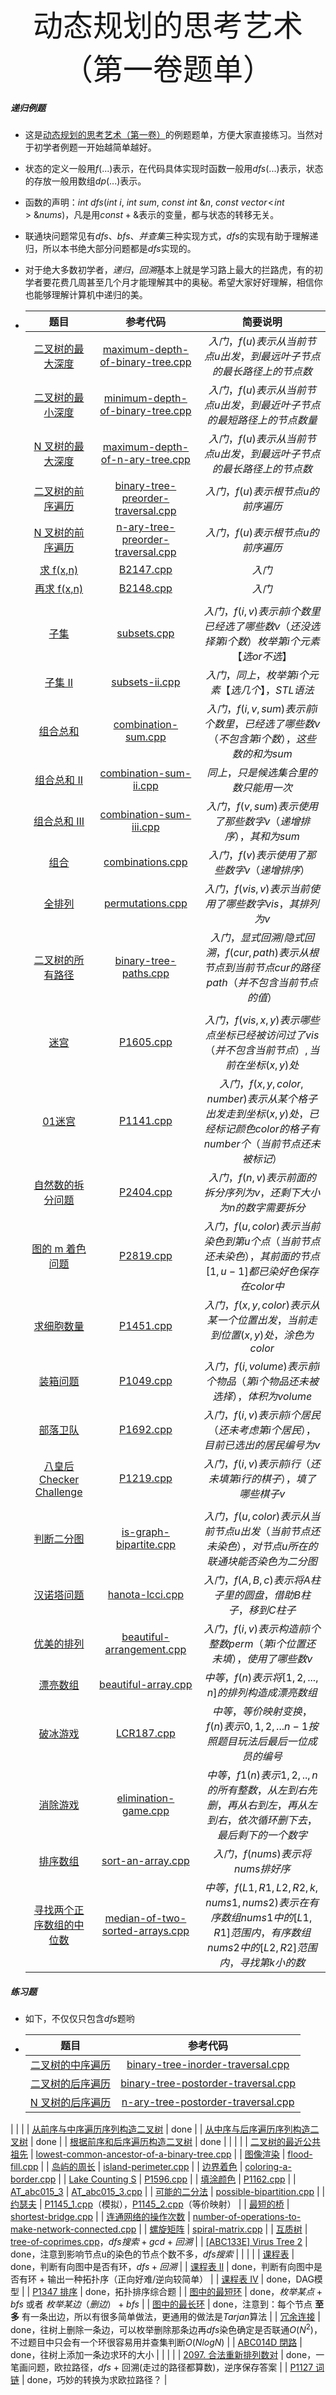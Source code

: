 <div align=center >
  <font face="黑体" size=7>动态规划的思考艺术（第一卷题单）</font>
 </div>


##### 递归例题

- 这是[动态规划的思考艺术（第一卷）](https://ofshare.github.io/2024-03-23-hello-algorithm/)的例题题单，方便大家直接练习。当然对于初学者例题一开始越简单越好。

- 状态的定义一般用$f(...)$表示，在代码具体实现时函数一般用$dfs(...)$表示，状态的存放一般用数组$dp(...)$表示。

- 函数的声明：$int \ dfs(int \ i, \ int \ sum, \ const \ int \ \&n, \ const \ vector\!<\!int\!> \ \&nums)$，凡是用$const  + \&$表示的变量，都与状态的转移无关。

- 联通块问题常见有$dfs、bfs、并查集$三种实现方式，$dfs$的实现有助于理解递归，所以本书绝大部分问题都是$dfs$实现的。

- 对于绝大多数初学者，$递归$，$回溯$基本上就是学习路上最大的拦路虎，有的初学者要花费几周甚至几个月才能理解其中的奥秘。希望大家好好理解，相信你也能够理解计算机中递归的美。

- |                             题目                             |                           参考代码                           |                           简要说明                           |
  | :----------------------------------------------------------: | :----------------------------------------------------------: | :----------------------------------------------------------: |
  | [二叉树的最大深度](https://leetcode.cn/problems/maximum-depth-of-binary-tree/description/) | [maximum-depth-of-binary-tree.cpp](https://github.com/OFShare/DP-Book/blob/master/codes/maximum-depth-of-binary-tree.cpp) | $入门，f(u)表示从当前节点u出发，到最远叶子节点的最长路径上的节点数$ |
  | [二叉树的最小深度](https://leetcode.cn/problems/minimum-depth-of-binary-tree/) | [minimum-depth-of-binary-tree.cpp](https://github.com/OFShare/DP-Book/blob/master/codes/minimum-depth-of-binary-tree.cpp) | $入门，f(u)表示从当前节点u出发，到最近叶子节点的最短路径上的节点数量$ |
  | [N 叉树的最大深度](https://leetcode.cn/problems/maximum-depth-of-n-ary-tree/description/) | [maximum-depth-of-n-ary-tree.cpp](https://github.com/OFShare/DP-Book/blob/master/codes/maximum-depth-of-n-ary-tree.cpp) | $入门，f(u)表示从当前节点u出发，到最远叶子节点的最长路径上的节点数$ |
  | [二叉树的前序遍历](https://leetcode.cn/problems/binary-tree-preorder-traversal/description/) | [binary-tree-preorder-traversal.cpp](https://github.com/OFShare/DP-Book/blob/master/codes/binary-tree-preorder-traversal.cpp) |              $入门，f(u)表示根节点u的前序遍历$               |
  | [N 叉树的前序遍历](https://leetcode.cn/problems/n-ary-tree-preorder-traversal/description/) | [n-ary-tree-preorder-traversal.cpp](https://github.com/OFShare/DP-Book/blob/master/codes/n-ary-tree-preorder-traversal.cpp) |              $入门，f(u)表示根节点u的前序遍历$               |
  |     [求 f(x,n)](https://www.luogu.com.cn/problem/B2147)      | [B2147.cpp](https://github.com/OFShare/DP-Book/blob/master/codes/B2147.cpp) |                            $入门$                            |
  |    [再求 f(x,n)](https://www.luogu.com.cn/problem/B2148)     | [B2148.cpp](https://github.com/OFShare/DP-Book/blob/master/codes/B2148.cpp) |                            $入门$                            |
  |                                                              |                                                              |                                                              |
  |        [子集](https://leetcode.cn/problems/subsets/)         | [subsets.cpp](https://github.com/OFShare/DP-Book/blob/master/codes/subsets.cpp) | $入门，f(i, v)表示前i个数里已经选了哪些数v（还没选择第i个数）枚举第i个元素【选 or 不选】$ |
  |     [子集 II](https://leetcode.cn/problems/subsets-ii/)      | [subsets-ii.cpp](https://github.com/OFShare/DP-Book/blob/master/codes/subsets-ii.cpp) |       $入门，同上，枚举第i个元素 【选几个】，STL语法$        |
  |  [组合总和](https://leetcode.cn/problems/combination-sum/)   | [combination-sum.cpp](https://github.com/OFShare/DP-Book/blob/master/codes/combination-sum.cpp) | $入门，f(i, v, sum)表示前i个数里，已经选了哪些数v（不包含第i个数），这些数的和为sum$ |
  | [组合总和 II](https://leetcode.cn/problems/combination-sum-ii/) | [combination-sum-ii.cpp](https://github.com/OFShare/DP-Book/blob/master/codes/combination-sum-ii.cpp) |             $同上，只是候选集合里的数只能用一次$             |
  | [组合总和 III](https://leetcode.cn/problems/combination-sum-iii/) | [combination-sum-iii.cpp](https://github.com/OFShare/DP-Book/blob/master/codes/combination-sum-iii.cpp) | $入门，f(v, sum)表示使用了那些数字v（递增排序），其和为sum$  |
  |      [组合](https://leetcode.cn/problems/combinations/)      | [combinations.cpp](https://github.com/OFShare/DP-Book/blob/master/codes/combinations.cpp) |         $入门，f(v)表示使用了那些数字v（递增排序）$          |
  |     [全排列](https://leetcode.cn/problems/permutations/)     | [permutations.cpp](https://github.com/OFShare/DP-Book/blob/master/codes/permutations.cpp) |    $入门，f(vis, v)表示当前使用了哪些数字vis，其排列为v$     |
  | [二叉树的所有路径](https://leetcode.cn/problems/binary-tree-paths/description/) | [binary-tree-paths.cpp](https://github.com/OFShare/DP-Book/blob/master/codes/binary-tree-paths.cpp) | $入门，显式回溯/隐式回溯，f(cur, path)表示从根节点到当前节点cur的路径path（并不包含当前节点的值）$ |
  |                                                              |                                                              |                                                              |
  |        [迷宫](https://www.luogu.com.cn/problem/P1605)        | [P1605.cpp](https://github.com/OFShare/DP-Book/blob/master/codes/P1605.cpp) | $入门，f(vis, x, y)表示哪些点坐标已经被访问过了vis（并不包含当前节点）, 当前在坐标(x, y)处$ |
  |       [01迷宫](https://www.luogu.com.cn/problem/P1141)       | [P1141.cpp](https://github.com/OFShare/DP-Book/blob/master/codes/P1141.cpp) | $入门，f(x, y, color, number)表示从某个格子出发走到坐标(x, y)处，已经标记颜色color的格子有number个（当前节点还未被标记）$ |
  |  [自然数的拆分问题](https://www.luogu.com.cn/problem/P2404)  | [P2404.cpp](https://github.com/OFShare/DP-Book/blob/master/codes/P2404.cpp) | $入门，f(n, v)表示前面的拆分序列为v，还剩下大小为n的数字需要拆分$ |
  |  [图的 m 着色问题](https://www.luogu.com.cn/problem/P2819)   | [P2819.cpp](https://github.com/OFShare/DP-Book/blob/master/codes/P2819.cpp) | $入门，f(u, color)表示当前染色到第u个点（当前节点还未染色），其前面的节点[1, u - 1]都已染好色保存在color中$ |
  |     [求细胞数量](https://www.luogu.com.cn/problem/P1451)     | [P1451.cpp](https://github.com/OFShare/DP-Book/blob/master/codes/P1451.cpp) | $入门，f(x, y, color)表示从某一个位置出发，当前走到位置(x, y)处，涂色为color$ |
  |      [装箱问题](https://www.luogu.com.cn/problem/P1049)      | [P1049.cpp](https://github.com/OFShare/DP-Book/blob/master/codes/P1049.cpp) | $入门，f(i, volume)表示前i个物品（第i个物品还未被选择），体积为volume$ |
  |      [部落卫队](https://www.luogu.com.cn/problem/P1692)      | [P1692.cpp](https://github.com/OFShare/DP-Book/blob/master/codes/P1692.cpp) | $入门，f(i, v)表示前i个居民（还未考虑第i个居民），目前已选出的居民编号为v$ |
  | [八皇后 Checker Challenge](https://www.luogu.com.cn/problem/P1219) | [P1219.cpp](https://github.com/OFShare/DP-Book/blob/master/codes/P1219.cpp) | $入门，f(i, v)表示前i行（还未填第i行的棋子），填了哪些棋子v$ |
  |                                                              |                                                              |                                                              |
  | [判断二分图](https://leetcode.cn/problems/is-graph-bipartite/) | [is-graph-bipartite.cpp](https://github.com/OFShare/DP-Book/blob/master/codes/is-graph-bipartite.cpp) | $入门，f(u, color)表示从当前节点u出发（当前节点还未染色），对节点u所在的联通块能否染色为二分图$ |
  |   [汉诺塔问题](https://leetcode.cn/problems/hanota-lcci/)    | [hanota-lcci.cpp](https://github.com/OFShare/DP-Book/blob/master/codes/hanota-lcci.cpp) | $入门，f(A, B, c)表示将A柱子里的圆盘，借助B柱子，移到C柱子$  |
  | [优美的排列](https://leetcode.cn/problems/beautiful-arrangement/) | [beautiful-arrangement.cpp](https://github.com/OFShare/DP-Book/blob/master/codes/beautiful-arrangement.cpp) | $入门，f(i, v)表示构造前i个整数perm（第i个位置还未填），使用了哪些数v$ |
  |  [漂亮数组](https://leetcode.cn/problems/beautiful-array/)   | [beautiful-array.cpp](https://github.com/OFShare/DP-Book/blob/master/codes/beautiful-array.cpp) |      $中等，f(n)表示将[1,2,...,n]的排列构造成漂亮数组$       |
  | [破冰游戏](https://leetcode.cn/problems/yuan-quan-zhong-zui-hou-sheng-xia-de-shu-zi-lcof/) | [LCR187.cpp](https://github.com/OFShare/DP-Book/blob/master/codes/LCR187.cpp) | $中等，等价映射变换，f(n)表示{0,1,2,...n-1}按照题目玩法后最后一位成员的编号$ |
  |  [消除游戏](https://leetcode.cn/problems/elimination-game/)  | [elimination-game.cpp](https://github.com/OFShare/DP-Book/blob/master/codes/elimination-game.cpp) | $中等，f1(n)表示{1,2,..,n}的所有整数，从左到右先删，再从右到左，再从左到右，依次循环删下去，最后剩下的一个数字$ |
  |   [排序数组](https://leetcode.cn/problems/sort-an-array/)    | [sort-an-array.cpp](https://github.com/OFShare/DP-Book/blob/master/codes/sort-an-array.cpp) |               $入门，f(nums)表示将nums排好序$                |
  | [寻找两个正序数组的中位数](https://leetcode.cn/problems/median-of-two-sorted-arrays/) | [median-of-two-sorted-arrays.cpp](https://github.com/OFShare/DP-Book/blob/master/codes/median-of-two-sorted-arrays.cpp) | $中等，f(L1, R1, L2, R2, k, nums1, nums2)表示在有序数组nums1中的[L1, R1]范围内，有序数组nums2中的[L2, R2]范围内，寻找第k小的数$ |

##### 练习题

- 如下，不仅仅只包含$dfs$题哟

- |                             题目                             |                           参考代码                           |
  | :----------------------------------------------------------: | :----------------------------------------------------------: |
  | [二叉树的中序遍历](https://leetcode.cn/problems/binary-tree-inorder-traversal/description/) | [binary-tree-inorder-traversal.cpp](https://github.com/OFShare/DP-Book/blob/master/codes/binary-tree-inorder-traversal.cpp) |
  | [二叉树的后序遍历](https://leetcode.cn/problems/binary-tree-postorder-traversal/description/) | [binary-tree-postorder-traversal.cpp](https://github.com/OFShare/DP-Book/blob/master/codes/binary-tree-postorder-traversal.cpp) |
  | [N 叉树的后序遍历](https://leetcode.cn/problems/n-ary-tree-postorder-traversal/description/) | [n-ary-tree-postorder-traversal.cpp](https://github.com/OFShare/DP-Book/blob/master/codes/n-ary-tree-postorder-traversal.cpp) |
|                                                              |                                                              |
  | [从前序与中序遍历序列构造二叉树](https://leetcode.cn/problems/construct-binary-tree-from-preorder-and-inorder-traversal/) |                             done                             |
  | [从中序与后序遍历序列构造二叉树](https://leetcode.cn/problems/construct-binary-tree-from-inorder-and-postorder-traversal/) |                             done                             |
  | [根据前序和后序遍历构造二叉树](https://leetcode.cn/problems/construct-binary-tree-from-preorder-and-postorder-traversal/) |                             done                             |
  |                                                              |                                                              |
  | [二叉树的最近公共祖先](https://leetcode.cn/problems/lowest-common-ancestor-of-a-binary-tree/) | [lowest-common-ancestor-of-a-binary-tree.cpp](https://github.com/OFShare/DP-Book/blob/master/codes/lowest-common-ancestor-of-a-binary-tree.cpp) |
  |     [图像渲染](https://leetcode.cn/problems/flood-fill/)     | [flood-fill.cpp](https://github.com/OFShare/DP-Book/blob/master/codes/flood-fill.cpp) |
  | [岛屿的周长](https://leetcode.cn/problems/island-perimeter/) | [island-perimeter.cpp](https://github.com/OFShare/DP-Book/blob/master/codes/island-perimeter.cpp) |
  | [边界着色](https://leetcode.cn/problems/coloring-a-border/)  | [coloring-a-border.cpp](https://github.com/OFShare/DP-Book/blob/master/codes/coloring-a-border.cpp) |
  |  [Lake Counting S](https://www.luogu.com.cn/problem/P1596)   | [P1596.cpp](https://github.com/OFShare/DP-Book/blob/master/codes/P1596.cpp) |
  |      [填涂颜色](https://www.luogu.com.cn/problem/P1162)      | [P1162.cpp](https://github.com/OFShare/DP-Book/blob/master/codes/P1162.cpp) |
  | [AT_abc015_3](https://www.luogu.com.cn/problem/AT_abc015_3)  | [AT_abc015_3.cpp](https://github.com/OFShare/DP-Book/blob/master/codes/AT_abc015_3.cpp) |
  | [可能的二分法](https://leetcode.cn/problems/possible-bipartition/) | [possible-bipartition.cpp](https://github.com/OFShare/DP-Book/blob/master/codes/possible-bipartition.cpp) |
  |       [约瑟夫](https://www.luogu.com.cn/problem/P1145)       | [P1145_1.cpp](https://github.com/OFShare/DP-Book/blob/master/codes/P1145_1.cpp)（模拟），[P1145_2.cpp](https://github.com/OFShare/DP-Book/blob/master/codes/P1145_2.cpp)（等价映射） |
  |  [最短的桥](https://leetcode.cn/problems/shortest-bridge/)   | [shortest-bridge.cpp](https://github.com/OFShare/DP-Book/blob/master/codes/shortest-bridge.cpp) |
  | [连通网络的操作次数](https://leetcode.cn/problems/number-of-operations-to-make-network-connected/) | [number-of-operations-to-make-network-connected.cpp](https://github.com/OFShare/DP-Book/blob/master/codes/number-of-operations-to-make-network-connected.cpp) |
  |   [螺旋矩阵](https://leetcode.cn/problems/spiral-matrix/)    | [spiral-matrix.cpp](https://github.com/OFShare/DP-Book/blob/master/codes/spiral-matrix.cpp) |
  |   [互质树](https://leetcode.cn/problems/tree-of-coprimes/)   | [tree-of-coprimes.cpp](https://github.com/OFShare/DP-Book/blob/master/codes/tree-of-coprimes.cpp)，$dfs搜索 + gcd + 回溯$ |
  | [[ABC133E] Virus Tree 2](https://www.luogu.com.cn/problem/AT_abc133_e) |     done，注意到影响节点u的染色的节点个数不多，$dfs搜索$     |
  |                                                              |                                                              |
  |   [课程表](https://leetcode.cn/problems/course-schedule/)    |           done，判断有向图中是否有环，$dfs + 回溯$           |
  | [课程表 II](https://leetcode.cn/problems/course-schedule-ii/) | done，判断有向图中是否有环 + 输出一种拓扑序（正向好难/逆向较简单） |
  | [课程表 IV](https://leetcode.cn/problems/course-schedule-iv/) |                        done，DAG模型                         |
  |     [P1347 排序](https://www.luogu.com.cn/problem/P1347)     |                     done，拓扑排序综合题                     |
  | [图中的最短环](https://leetcode.cn/problems/shortest-cycle-in-a-graph/) |     done，$枚举某点 + bfs$ 或者 $枚举某边（删边） + bfs$     |
  | [图中的最长环](https://leetcode.cn/problems/longest-cycle-in-a-graph/) | done，注意到：每个节点 **至多** 有一条出边，所以有很多简单做法，更通用的做法是$Tarjan$算法 |
  | [冗余连接](https://leetcode.cn/problems/redundant-connection/) | done，往树上删除一条边，可以枚举删除那条边再$dfs$染色确定是否联通$O(N^2)$，不过题目中只会有一个环很容易用并查集判断$O(NlogN)$ |
  | [ABC014D 閉路](https://www.luogu.com.cn/problem/AT_abc014_4) |               done，往树上添加一条边求环的大小               |
  |                                                              |                                                              |
  | [2097. 合法重新排列数对](https://leetcode.cn/problems/valid-arrangement-of-pairs/) | done，一笔画问题，欧拉路径，$dfs$ + 回溯(走过的路径都算数)，逆序保存答案 |
  |     [P1127 词链](https://www.luogu.com.cn/problem/P1127)     |                done，巧妙的转换为求欧拉路径？                |
  


